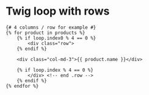 Twig loop with rows
===================

```twig
{# 4 columns / row for example #}
{% for product in products %}
	{% if loop.index0 % 4 == 0 %}
		<div class="row">
	{% endif %}
	
	<div class="col-md-3">{{ product.name }}</div>
	
	{% if loop.index % 4 == 0 %}
		</div> <!-- end .row -->
	{% endif %}
{% endfor %}
```
